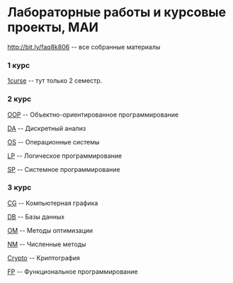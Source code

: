 # Лабораторные работы и курсовые проекты, МАИ #

http://bit.ly/faq8k806 -- все собранные материалы

### 1 курс ###

[1curse](1curse) -- тут только 2 семестр.

### 2 курс ###

[OOP](OOP) -- Объектно-ориентированное программирование

[DA](DA) -- Дискретный анализ

[OS](OS) -- Операционные системы

[LP](LP) -- Логическое программирование

[SP](SP) -- Системное программирование

### 3 курс ###

[CG](CG) -- Компьютерная графика

[DB](DB) -- Базы данных

[OM](OM) -- Методы оптимизации

[NM](NM) -- Численные методы

[Crypto](Crypto) -- Криптография

[FP](FP) -- Функциональное программирование
